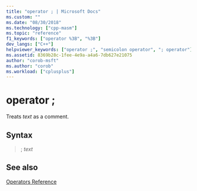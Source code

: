 ```yaml
---
title: "operator ; | Microsoft Docs"
ms.custom: ""
ms.date: "08/30/2018"
ms.technology: ["cpp-masm"]
ms.topic: "reference"
f1_keywords: ["operator %3B", "%3B"]
dev_langs: ["C++"]
helpviewer_keywords: ["operator ;", "semicolon operator", "; operator"]
ms.assetid: 8369b28c-1fee-4e9a-a4a6-7db627e21075
author: "corob-msft"
ms.author: "corob"
ms.workload: ["cplusplus"]
---
```

# operator ;

Treats *text* as a comment.

## Syntax

> ; *text*

## See also

[Operators Reference](../../assembler/masm/operators-reference.md)<br/>